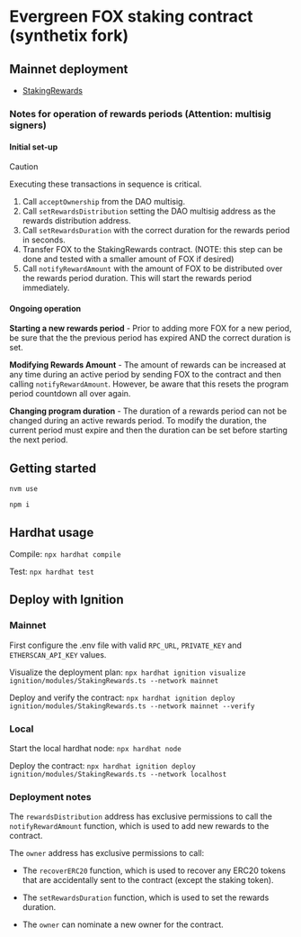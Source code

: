 # Evergreen FOX staking contract (synthetix fork)

## Mainnet deployment

- [StakingRewards](https://etherscan.io/address/0xe7e16e2b05440c2e484c5c41ac3e5a4d15da2744)

### Notes for operation of rewards periods (Attention: multisig signers)

#### Initial set-up

> [!CAUTION]
> Executing these transactions in sequence is critical.

1. Call `acceptOwnership` from the DAO multisig.
1. Call `setRewardsDistribution` setting the DAO multisig address as the rewards distribution address.
2. Call `setRewardsDuration` with the correct duration for the rewards period in seconds.
3. Transfer FOX to the StakingRewards contract. (NOTE: this step can be done and tested with a smaller amount of FOX if desired)
4. Call `notifyRewardAmount` with the amount of FOX to be distributed over the rewards period duration. This will start the rewards period immediately.

#### Ongoing operation

**Starting a new rewards period** - Prior to adding more FOX for a new period, be sure that the the previous period has expired AND the correct duration is set.

**Modifying Rewards Amount** - The amount of rewards can be increased at any time during an active period by sending FOX to the contract and then calling `notifyRewardAmount`. However, be aware that this resets the program period countdown all over again.

**Changing program duration** - The duration of a rewards period can not be changed during an active rewards period. To modify the duration, the current period must expire and then the duration can be set before starting the next period.

## Getting started

`nvm use`

`npm i`

## Hardhat usage

Compile: `npx hardhat compile`

Test: `npx hardhat test`

## Deploy with Ignition

### Mainnet

First configure the .env file with valid `RPC_URL`, `PRIVATE_KEY` and `ETHERSCAN_API_KEY` values.

Visualize the deployment plan: `npx hardhat ignition visualize ignition/modules/StakingRewards.ts --network mainnet`

Deploy and verify the contract: `npx hardhat ignition deploy ignition/modules/StakingRewards.ts --network mainnet --verify`

### Local

Start the local hardhat node: `npx hardhat node`

Deploy the contract: `npx hardhat ignition deploy ignition/modules/StakingRewards.ts --network localhost`

### Deployment notes

The `rewardsDistribution` address has exclusive permissions to call the `notifyRewardAmount` function, which is used to add new rewards to the contract.

The `owner` address has exclusive permissions to call:

- The `recoverERC20` function, which is used to recover any ERC20 tokens that are accidentally sent to the contract (except the staking token).

- The `setRewardsDuration` function, which is used to set the rewards duration.

- The `owner` can nominate a new owner for the contract.
